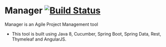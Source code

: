 # Manager [![Build Status](https://travis-ci.org/marciomarinho/manager.svg?branch=master)](https://travis-ci.org/marciomarinho/manager)
Manager is an Agile Project Management tool

* This tool is built using Java 8, Cucumber, Spring Boot, Spring Data, Rest, Thymeleaf and AngularJS.